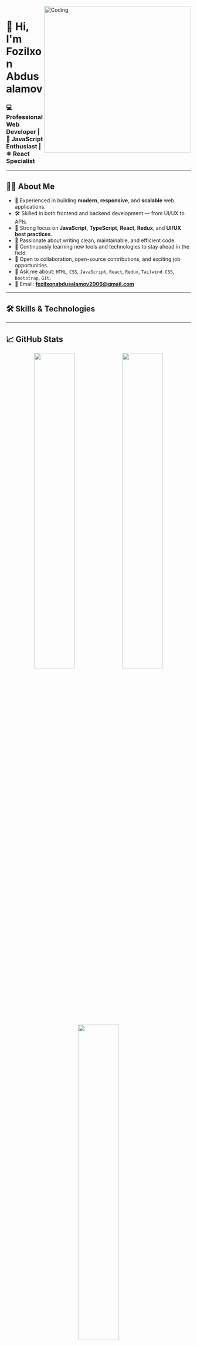 <!-- Profile Animation -->
<img align="right" alt="Coding" width="400" src="https://cdn.dribbble.com/users/1162077/screenshots/3848914/programmer.gif" />

# 👋 Hi, I'm Fozilxon Abdusalamov

### 💻 Professional Web Developer | 🧠 JavaScript Enthusiast | ⚛️ React Specialist

---

## 👨‍💻 About Me

- 🌟 Experienced in building **modern**, **responsive**, and **scalable** web applications.
- 🛠️ Skilled in both frontend and backend development — from UI/UX to APIs.
- 🚀 Strong focus on **JavaScript**, **TypeScript**, **React**, **Redux**, and **UI/UX best practices**.
- 🧠 Passionate about writing clean, maintainable, and efficient code.
- 🌱 Continuously learning new tools and technologies to stay ahead in the field.
- 🤝 Open to collaboration, open-source contributions, and exciting job opportunities.
- 💬 Ask me about: `HTML`, `CSS`, `JavaScript`, `React`, `Redux`, `Tailwind CSS`, `Bootstrap`, `Git`.
- 📧 Email: **fozilxonabdusalamov2006@gmail.com**

---

## 🛠️ Skills & Technologies


---

## 📈 GitHub Stats

<div align="center">
  <img src="https://github-readme-stats.vercel.app/api?username=Fozilxon&show_icons=true&theme=radical&hide_border=true&include_all_commits=true&count_private=true" width="47%" />
  <img src="https://github-readme-streak-stats.herokuapp.com/?user=Fozilxon&theme=radical&hide_border=true" width="47%" />
</div>

<div align="center">
  <img src="https://github-readme-stats.vercel.app/api/top-langs/?username=Fozilxon&layout=compact&theme=radical&hide_border=true" width="47%" />
</div>

---

## 🌐 Connect with Me

<p align="center">
  <a href="mailto:fozilxonabdusalamov2006@gmail.com" target="_blank" rel="noreferrer">
    <img src="https://img.shields.io/badge/Gmail-D14836?style=for-the-badge&logo=gmail&logoColor=white" />
  </a>
  <a href="https://t.me/fozilxon25x" target="_blank" rel="noreferrer">
    <img src="https://img.shields.io/badge/Telegram-2CA5E0?style=for-the-badge&logo=telegram&logoColor=white" />
  </a>
  <a href="https://github.com/fozilxonabdusalamov" target="_blank" rel="noreferrer">
    <img src="https://img.shields.io/badge/GitHub-000000?style=for-the-badge&logo=github&logoColor=white" />
  </a>
</p>

---

## 🚀 My Motto

> 💻 **"Professional developers turn challenges into solutions and ideas into reality."**
